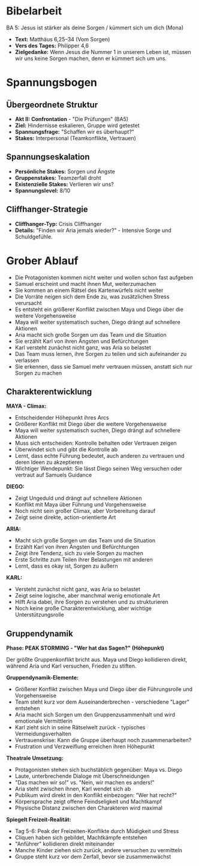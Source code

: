 # Bibelarbeit
BA 5: Jesus ist stärker als deine Sorgen / kümmert sich um dich (Mona)
- **Text:** Matthäus 6,25–34 (Vom Sorgen)
- **Vers des Tages:** Philipper 4,6
- **Zielgedanke:** Wenn Jesus die Nummer 1 in unserem Leben ist, müssen wir uns keine Sorgen machen, denn er kümmert sich um uns.


# Spannungsbogen

## Übergeordnete Struktur
- **Akt II: Confrontation** - "Die Prüfungen" (BA5)
- **Ziel:** Hindernisse eskalieren, Gruppe wird getestet
- **Spannungsfrage:** "Schaffen wir es überhaupt?"
- **Stakes:** Interpersonal (Teamkonflikte, Vertrauen)

## Spannungseskalation
- **Persönliche Stakes:** Sorgen und Ängste
- **Gruppenstakes:** Teamzerfall droht
- **Existenzielle Stakes:** Verlieren wir uns?
- **Spannungslevel:** 8/10

## Cliffhanger-Strategie
- **Cliffhanger-Typ:** Crisis Cliffhanger
- **Details:** "Finden wir Aria jemals wieder?" - Intensive Sorge und Schuldgefühle.


# Grober Ablauf

- Die Protagonisten kommen nicht weiter und wollen schon fast aufgeben
- Samuel erscheint und macht ihnen Mut, weiterzumachen
- Sie kommen an einem Rätsel des Kartenwürfels nicht weiter
- Die Vorräte neigen sich dem Ende zu, was zusätzlichen Stress verursacht
- Es entsteht ein größerer Konflikt zwischen Maya und Diego über die weitere Vorgehensweise
- Maya will weiter systematisch suchen, Diego drängt auf schnellere Aktionen
- Aria macht sich große Sorgen um das Team und die Situation
- Sie erzählt Karl von ihren Ängsten und Befürchtungen
- Karl versteht zunächst nicht ganz, was Aria so belastet
- Das Team muss lernen, ihre Sorgen zu teilen und sich aufeinander zu verlassen
- Sie erkennen, dass sie Samuel mehr vertrauen müssen, anstatt sich nur Sorgen zu machen

## Charakterentwicklung

**MAYA - Climax:**
- Entscheidender Höhepunkt ihres Arcs
- Größerer Konflikt mit Diego über die weitere Vorgehensweise
- Maya will weiter systematisch suchen, Diego drängt auf schnellere Aktionen
- Muss sich entscheiden: Kontrolle behalten oder Vertrauen zeigen
- Überwindet sich und gibt die Kontrolle ab
- Lernt, dass echte Führung bedeutet, auch anderen zu vertrauen und deren Ideen zu akzeptieren
- Wichtiger Wendepunkt: Sie lässt Diego seinen Weg versuchen oder vertraut auf Samuels Guidance

**DIEGO:**
- Zeigt Ungeduld und drängt auf schnellere Aktionen
- Konflikt mit Maya über Führung und Vorgehensweise
- Noch nicht sein großer Climax, aber Vorbereitung darauf
- Zeigt seine direkte, action-orientierte Art

**ARIA:**
- Macht sich große Sorgen um das Team und die Situation
- Erzählt Karl von ihren Ängsten und Befürchtungen
- Zeigt ihre Tendenz, sich zu viele Sorgen zu machen
- Erste Schritte zum Teilen ihrer Belastungen mit anderen
- Lernt, dass es okay ist, Sorgen zu äußern

**KARL:**
- Versteht zunächst nicht ganz, was Aria so belastet
- Zeigt seine logische, aber manchmal wenig emotionale Art
- Hilft Aria dabei, ihre Sorgen zu verstehen und zu strukturieren
- Noch keine große Charakterentwicklung, aber wichtige Unterstützungsrolle

## Gruppendynamik

**Phase: PEAK STORMING - "Wer hat das Sagen?" (Höhepunkt)**

Der größte Gruppenkonflikt bricht aus. Maya und Diego kollidieren direkt, während Aria und Karl versuchen, Frieden zu stiften.

**Gruppendynamik-Elemente:**
- Größerer Konflikt zwischen Maya und Diego über die Führungsrolle und Vorgehensweise
- Team steht kurz vor dem Auseinanderbrechen - verschiedene "Lager" entstehen
- Aria macht sich Sorgen um den Gruppenzusammenhalt und wird emotionale Vermittlerin
- Karl zieht sich in seine Rätselwelt zurück - typisches Vermeidungsverhalten
- Vertrauenskrise: Kann die Gruppe überhaupt noch zusammenarbeiten?
- Frustration und Verzweiflung erreichen ihren Höhepunkt

**Theatrale Umsetzung:**
- Protagonisten stehen sich buchstäblich gegenüber: Maya vs. Diego
- Laute, unterbrechende Dialoge mit Überschneidungen
- "Das machen wir so!" vs. "Nein, wir machen es anders!"
- Aria steht zwischen ihnen, Karl wendet sich ab
- Publikum wird direkt in den Konflikt einbezogen: "Wer hat recht?"
- Körpersprache zeigt offene Feindseligkeit und Machtkampf
- Physische Distanz zwischen den Charakteren wird maximal

**Spiegelt Freizeit-Realität:**
- Tag 5-6: Peak der Freizeiten-Konflikte durch Müdigkeit und Stress
- Cliquen haben sich gebildet, Machtkämpfe entstehen
- "Anführer" kollidieren direkt miteinander
- Manche Kinder ziehen sich zurück, andere versuchen zu vermitteln
- Gruppe steht kurz vor dem Zerfall, bevor sie zusammenwächst
